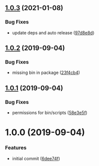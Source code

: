 ## [1.0.3](https://github.com/ngx-rocket/create-ngx/compare/v1.0.2...1.0.3) (2021-01-08)


### Bug Fixes

* update deps and auto release ([97d8e8d](https://github.com/ngx-rocket/create-ngx/commit/97d8e8d50800db42ec32dd8cef84013f904feb15))

## [1.0.2](https://github.com/ngx-rocket/create-ngx/compare/v1.0.1...v1.0.2) (2019-09-04)


### Bug Fixes

* missing bin in package ([23f4cb4](https://github.com/ngx-rocket/create-ngx/commit/23f4cb4))

## [1.0.1](https://github.com/ngx-rocket/create-ngx/compare/v1.0.0...v1.0.1) (2019-09-04)


### Bug Fixes

* permissions for bin/scripts ([58e3e5f](https://github.com/ngx-rocket/create-ngx/commit/58e3e5f))

# 1.0.0 (2019-09-04)


### Features

* initial commit ([6dee74f](https://github.com/ngx-rocket/create-ngx/commit/6dee74f))
